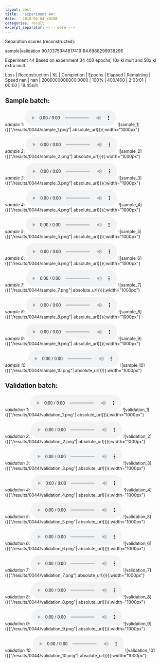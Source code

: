```yaml
---
layout: post
title:  "Experiment 44"
date:   2018-06-04 +0200
categories: result
excerpt_separator: <!-- more -->
---
```

Separation scores (reconstructed):

sample|validation
90.10375344817419|84.6988299938296<!-- more -->

Experiment 44
Based on experiment 34
400 epochs, 10x kl mult and 50x kl extra mult.

Loss | Reconstruction | KL | Completion | Epochs | Elapsed | Remaining | Speed
nan | nan | 2000000000000.0000 | 100% | 400/400 | 2:03:01 | 00:00 | 18.45s/it

## **Sample batch**:
_sample 1_:
<audio src="/ResultsOverview/results/0044/sample_1.wav" controls preload></audio>
![sample_1]({{"/results/0044/sample_1.png"| absolute_url}}){:width="1000px"}

_sample 2_:
<audio src="/ResultsOverview/results/0044/sample_2.wav" controls preload></audio>
![sample_2]({{"/results/0044/sample_2.png"| absolute_url}}){:width="1000px"}

_sample 3_:
<audio src="/ResultsOverview/results/0044/sample_3.wav" controls preload></audio>
![sample_3]({{"/results/0044/sample_3.png"| absolute_url}}){:width="1000px"}

_sample 4_:
<audio src="/ResultsOverview/results/0044/sample_4.wav" controls preload></audio>
![sample_4]({{"/results/0044/sample_4.png"| absolute_url}}){:width="1000px"}

_sample 5_:
<audio src="/ResultsOverview/results/0044/sample_5.wav" controls preload></audio>
![sample_5]({{"/results/0044/sample_5.png"| absolute_url}}){:width="1000px"}

_sample 6_:
<audio src="/ResultsOverview/results/0044/sample_6.wav" controls preload></audio>
![sample_6]({{"/results/0044/sample_6.png"| absolute_url}}){:width="1000px"}

_sample 7_:
<audio src="/ResultsOverview/results/0044/sample_7.wav" controls preload></audio>
![sample_7]({{"/results/0044/sample_7.png"| absolute_url}}){:width="1000px"}

_sample 8_:
<audio src="/ResultsOverview/results/0044/sample_8.wav" controls preload></audio>
![sample_8]({{"/results/0044/sample_8.png"| absolute_url}}){:width="1000px"}

_sample 9_:
<audio src="/ResultsOverview/results/0044/sample_9.wav" controls preload></audio>
![sample_9]({{"/results/0044/sample_9.png"| absolute_url}}){:width="1000px"}

_sample 10_:
<audio src="/ResultsOverview/results/0044/sample_10.wav" controls preload></audio>
![sample_10]({{"/results/0044/sample_10.png"| absolute_url}}){:width="1000px"}

## **Validation batch**:
_validation 1_:
<audio src="/ResultsOverview/results/0044/validation_1.wav" controls preload></audio>
![validation_1]({{"/results/0044/validation_1.png"| absolute_url}}){:width="1000px"}

_validation 2_:
<audio src="/ResultsOverview/results/0044/validation_2.wav" controls preload></audio>
![validation_2]({{"/results/0044/validation_2.png"| absolute_url}}){:width="1000px"}

_validation 3_:
<audio src="/ResultsOverview/results/0044/validation_3.wav" controls preload></audio>
![validation_3]({{"/results/0044/validation_3.png"| absolute_url}}){:width="1000px"}

_validation 4_:
<audio src="/ResultsOverview/results/0044/validation_4.wav" controls preload></audio>
![validation_4]({{"/results/0044/validation_4.png"| absolute_url}}){:width="1000px"}

_validation 5_:
<audio src="/ResultsOverview/results/0044/validation_5.wav" controls preload></audio>
![validation_5]({{"/results/0044/validation_5.png"| absolute_url}}){:width="1000px"}

_validation 6_:
<audio src="/ResultsOverview/results/0044/validation_6.wav" controls preload></audio>
![validation_6]({{"/results/0044/validation_6.png"| absolute_url}}){:width="1000px"}

_validation 7_:
<audio src="/ResultsOverview/results/0044/validation_7.wav" controls preload></audio>
![validation_7]({{"/results/0044/validation_7.png"| absolute_url}}){:width="1000px"}

_validation 8_:
<audio src="/ResultsOverview/results/0044/validation_8.wav" controls preload></audio>
![validation_8]({{"/results/0044/validation_8.png"| absolute_url}}){:width="1000px"}

_validation 9_:
<audio src="/ResultsOverview/results/0044/validation_9.wav" controls preload></audio>
![validation_9]({{"/results/0044/validation_9.png"| absolute_url}}){:width="1000px"}

_validation 10_:
<audio src="/ResultsOverview/results/0044/validation_10.wav" controls preload></audio>
![validation_10]({{"/results/0044/validation_10.png"| absolute_url}}){:width="1000px"}
